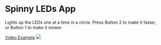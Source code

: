 # Spinny LEDs App

Lights up the LEDs one at a time in a circle. Press Button 2 to make it faster, or Button 1 to make it slower.

[Video Example](video.mov "video")
![](demo.gif)
